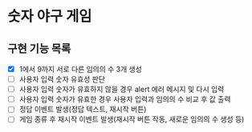 # 숫자 야구 게임

## 구현 기능 목록

- [x] 1에서 9까지 서로 다른 임의의 수 3개 생성
- [ ] 사용자 입력 숫자 유효성 판단
- [ ] 사용자 입력 숫자가 유효하지 않을 경우 alert 에러 메시지 및 다시 입력
- [ ] 사용자 입력 숫자가 유효한 경우 사용자 입력과 임의의 수 비교 후 값 출력
- [ ] 정답 이벤트 발생(정답 텍스트, 재시작 버튼)
- [ ] 게임 종류 후 재시작 이벤트 발생(재시작 버튼 작동, 새로운 임의의 수 생성 등)

